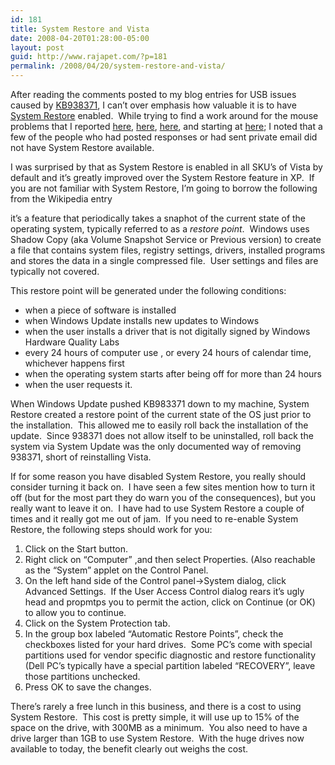 ```yaml
---
id: 181
title: System Restore and Vista
date: 2008-04-20T01:28:00-05:00
layout: post
guid: http://www.rajapet.com/?p=181
permalink: /2008/04/20/system-restore-and-vista/
---
```

After reading the comments posted to my blog entries for USB issues caused by [KB938371](http://support.microsoft.com/kb/938371 "A Vista Update known to be unfriendly to USB mice"), I can&#8217;t over emphasis how valuable it is to have [System Restore](http://en.wikipedia.org/wiki/System_Restore "Wikipedia: System Restore is a component of Microsoft's Windows Me, Windows XP and Windows Vista operating systems that allows for the rolling back of system files, registry keys, installed programs, etc., to a previous state in the event of a failure.") enabled.  While trying to find a work around for the mouse problems that I reported [here](http://anotherlab.rajapet.net/2008/04/microsoft-admits-that-kb-938371-kills.html "Microsoft admits that KB 938371 kills USB Devices"), [here](http://anotherlab.rajapet.net/2008/04/work-around-for-kb938371-disabling-hid.html "Work around for KB938371 disabling HID-compliant input devices"), [here](http://anotherlab.rajapet.net/2008/04/kb-938371-woes-continue.html "KB 938371 woes continue"), and starting at [here](http://anotherlab.rajapet.net/2008/04/vista-update-kb938371-disabled-my-mouse.html "Vista update KB938371 disabled my mouse"); I noted that a few of the people who had posted responses or had sent private email did not have System Restore available.

I was surprised by that as System Restore is enabled in all SKU&#8217;s of Vista by default and it&#8217;s greatly improved over the System Restore feature in XP.  If you are not familiar with System Restore, I&#8217;m going to borrow the following from the Wikipedia entry

it&#8217;s a feature that periodically takes a snaphot of the current state of the operating system, typically referred to as a _restore point_.  Windows uses Shadow Copy (aka Volume Snapshot Service or Previous version) to create a file that contains system files, registry settings, drivers, installed programs and stores the data in a single compressed file.  User settings and files are typically not covered.

This restore point will be generated under the following conditions:

  * when a piece of software is installed 
  * when Windows Update installs new updates to Windows 
  * when the user installs a driver that is not digitally signed by Windows Hardware Quality Labs 
  * every 24 hours of computer use , or every 24 hours of calendar time, whichever happens first 
  * when the operating system starts after being off for more than 24 hours 
  * when the user requests it.

When Windows Update pushed KB983371 down to my machine, System Restore created a restore point of the current state of the OS just prior to the installation.  This allowed me to easily roll back the installation of the update.  Since 938371 does not allow itself to be uninstalled, roll back the system via System Update was the only documented way of removing 938371, short of reinstalling Vista.

If for some reason you have disabled System Restore, you really should consider turning it back on.  I have seen a few sites mention how to turn it off (but for the most part they do warn you of the consequences), but you really want to leave it on.  I have had to use System Restore a couple of times and it really got me out of jam.  If you need to re-enable System Restore, the following steps should work for you:

  1. Click on the Start button.
  2. Right click on &#8220;Computer&#8221; ,and then select Properties. (Also reachable as the &#8220;System&#8221; applet on the Control Panel.
  3. On the left hand side of the Control panel->System dialog, click Advanced Settings.  If the User Access Control dialog rears it&#8217;s ugly head and propmtps you to permit the action, click on Continue (or OK) to allow you to continue.
  4. Click on the System Protection tab.
  5. In the group box labeled &#8220;Automatic Restore Points&#8221;, check the checkboxes listed for your hard drives.  Some PC&#8217;s come with special partitions used for vendor specific diagnostic and restore functionality (Dell PC&#8217;s typically have a special partition labeled &#8220;RECOVERY&#8221;, leave those partitions unchecked.
  6. Press OK to save the changes.

There&#8217;s rarely a free lunch in this business, and there is a cost to using System Restore.  This cost is pretty simple, it will use up to 15% of the space on the drive, with 300MB as a minimum.  You also need to have a drive larger than 1GB to use System Restore.  With the huge drives now available to today, the benefit clearly out weighs the cost.